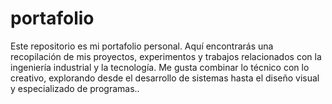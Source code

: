 # portafolio
Este repositorio es mi portafolio personal. Aquí encontrarás una recopilación de mis proyectos, experimentos y trabajos relacionados con la ingeniería industrial y la tecnología. Me gusta combinar lo técnico con lo creativo, explorando desde el desarrollo de sistemas hasta el diseño visual y especializado de programas..
